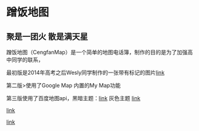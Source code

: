 # 蹭饭地图

## 聚是一团火 散是满天星
蹭饭地图（CengfanMap）是一个简单的地图电话簿，制作的目的是为了加强高中同学的联系，

最初版是2014年高考之后Wesly同学制作的一张带有标记的图片<a href="https://haotianjia95.github.io/CengfanMap1314/CengfanMap_v1.jpg">link</a> 

第二版>使用了Google Map 内置的My Map功能 <a href="https://haotianjia95.github.io/CengfanMap1314/CengfanMap_v2.html"></a>

第三版使用了百度地图api，黑暗主题：<a href="https://haotianjia95.github.io/CengfanMap1314/CengfanMap_v3_darkmode.html">link</a> 
灰色主题 <a href="https://haotianjia95.github.io/CengfanMap1314/CengfanMap_v3_grayscale.html">link</a> 

<a href="https://haotianjia95.github.io/CengfanMap1314/CengfanMap_v4_openstreetmap.html">link</a> 

<a href="https://haotianjia95.github.io/CengfanMap1314/CengfanMap_v4_amap.html">link</a> 

